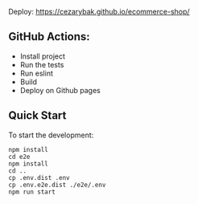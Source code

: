 Deploy: https://cezarybak.github.io/ecommerce-shop/

## GitHub Actions:

- Install project
- Run the tests
- Run eslint
- Build
- Deploy on Github pages

## Quick Start

To start the development:

```
npm install
cd e2e
npm install
cd ..
cp .env.dist .env
cp .env.e2e.dist ./e2e/.env
npm run start
```

